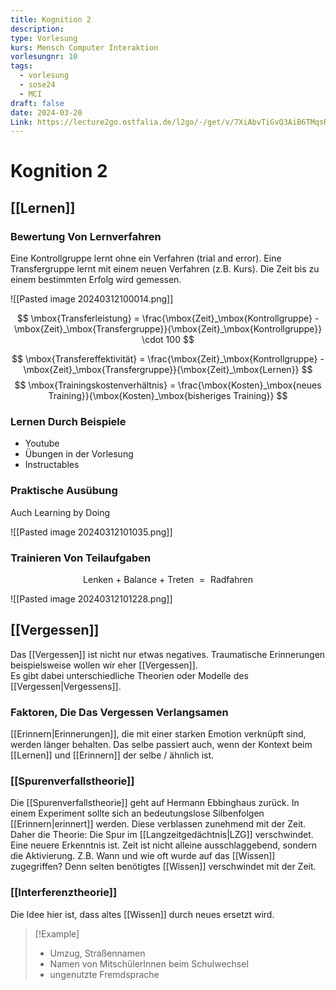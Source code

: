 ```yaml
---
title: Kognition 2
description: 
type: Vorlesung
kurs: Mensch Computer Interaktion
vorlesungnr: 10
tags:
  - vorlesung
  - sose24
  - MCI
draft: false
date: 2024-03-20
Link: https://lecture2go.ostfalia.de/l2go/-/get/v/7XiAbvTiGvQ3AiB6TMqsRgxx
---
```


# Kognition 2

## [[Lernen]]

### Bewertung Von Lernverfahren

Eine Kontrollgruppe lernt ohne ein Verfahren (trial and error). Eine Transfergruppe lernt mit einem neuen Verfahren (z.B. Kurs). Die Zeit bis zu einem bestimmten Erfolg wird gemessen.

![[Pasted image 20240312100014.png]]

$$
\mbox{Transferleistung} = \frac{\mbox{Zeit}_\mbox{Kontrollgruppe} - \mbox{Zeit}_\mbox{Transfergruppe}}{\mbox{Zeit}_\mbox{Kontrollgruppe}} \cdot 100
$$

$$
\mbox{Transfereffektivität} = \frac{\mbox{Zeit}_\mbox{Kontrollgruppe} - \mbox{Zeit}_\mbox{Transfergruppe}}{\mbox{Zeit}_\mbox{Lernen}}
$$
$$
\mbox{Trainingskostenverhältnis} = \frac{\mbox{Kosten}_\mbox{neues Training}}{\mbox{Kosten}_\mbox{bisheriges Training}}
$$

### Lernen Durch Beispiele

- Youtube
- Übungen in der Vorlesung
- Instructables

### Praktische Ausübung

Auch Learning by Doing

![[Pasted image 20240312101035.png]]

### Trainieren Von Teilaufgaben

$$
\mbox{Lenken + Balance + Treten } = \mbox{ Radfahren}
$$

![[Pasted image 20240312101228.png]]

## [[Vergessen]]

Das [[Vergessen]] ist nicht nur etwas negatives. Traumatische Erinnerungen beispielsweise wollen wir eher [[Vergessen]].  
Es gibt dabei unterschiedliche Theorien oder Modelle des [[Vergessen|Vergessens]].

### Faktoren, Die Das Vergessen Verlangsamen

[[Erinnern|Erinnerungen]], die mit einer starken Emotion verknüpft sind, werden länger behalten. Das selbe passiert auch, wenn der Kontext beim [[Lernen]] und [[Erinnern]] der selbe / ähnlich ist. 

### [[Spurenverfallstheorie]]

Die [[Spurenverfallstheorie]] geht auf Hermann Ebbinghaus zurück. In einem Experiment sollte sich an bedeutungslose Silbenfolgen [[Erinnern|erinnert]] werden. Diese verblassen zunehmend mit der Zeit. Daher die Theorie: Die Spur im [[Langzeitgedächtnis|LZG]] verschwindet.  
Eine neuere Erkenntnis ist. Zeit ist nicht alleine ausschlaggebend, sondern die Aktivierung. Z.B. Wann und wie oft wurde auf das [[Wissen]] zugegriffen? Denn selten benötigtes [[Wissen]] verschwindet mit der Zeit.

### [[Interferenztheorie]]

Die Idee hier ist, dass altes [[Wissen]] durch neues ersetzt wird.

> [!Example]
> - Umzug, Straßennamen
> - Namen von MitschülerInnen beim Schulwechsel
> - ungenutzte Fremdsprache

